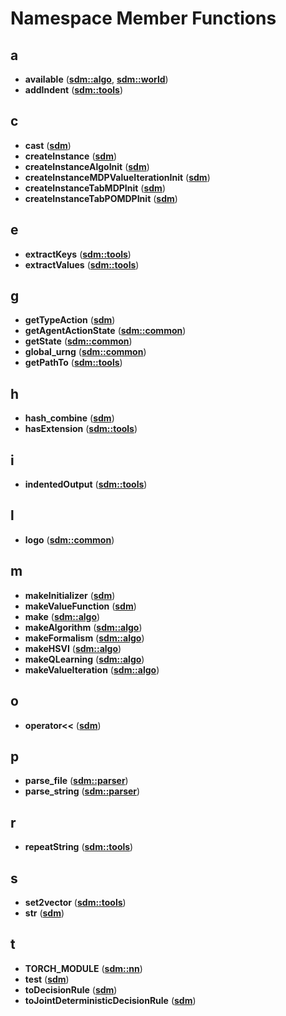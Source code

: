 
# Namespace Member Functions


## a

* **available** ([**sdm::algo**](namespacesdm_1_1algo.md), [**sdm::world**](namespacesdm_1_1world.md))
* **addIndent** ([**sdm::tools**](namespacesdm_1_1tools.md))


## c

* **cast** ([**sdm**](namespacesdm.md))
* **createInstance** ([**sdm**](namespacesdm.md))
* **createInstanceAlgoInit** ([**sdm**](namespacesdm.md))
* **createInstanceMDPValueIterationInit** ([**sdm**](namespacesdm.md))
* **createInstanceTabMDPInit** ([**sdm**](namespacesdm.md))
* **createInstanceTabPOMDPInit** ([**sdm**](namespacesdm.md))


## e

* **extractKeys** ([**sdm::tools**](namespacesdm_1_1tools.md))
* **extractValues** ([**sdm::tools**](namespacesdm_1_1tools.md))


## g

* **getTypeAction** ([**sdm**](namespacesdm.md))
* **getAgentActionState** ([**sdm::common**](namespacesdm_1_1common.md))
* **getState** ([**sdm::common**](namespacesdm_1_1common.md))
* **global\_urng** ([**sdm::common**](namespacesdm_1_1common.md))
* **getPathTo** ([**sdm::tools**](namespacesdm_1_1tools.md))


## h

* **hash\_combine** ([**sdm**](namespacesdm.md))
* **hasExtension** ([**sdm::tools**](namespacesdm_1_1tools.md))


## i

* **indentedOutput** ([**sdm::tools**](namespacesdm_1_1tools.md))


## l

* **logo** ([**sdm::common**](namespacesdm_1_1common.md))


## m

* **makeInitializer** ([**sdm**](namespacesdm.md))
* **makeValueFunction** ([**sdm**](namespacesdm.md))
* **make** ([**sdm::algo**](namespacesdm_1_1algo.md))
* **makeAlgorithm** ([**sdm::algo**](namespacesdm_1_1algo.md))
* **makeFormalism** ([**sdm::algo**](namespacesdm_1_1algo.md))
* **makeHSVI** ([**sdm::algo**](namespacesdm_1_1algo.md))
* **makeQLearning** ([**sdm::algo**](namespacesdm_1_1algo.md))
* **makeValueIteration** ([**sdm::algo**](namespacesdm_1_1algo.md))


## o

* **operator&lt;&lt;** ([**sdm**](namespacesdm.md))


## p

* **parse\_file** ([**sdm::parser**](namespacesdm_1_1parser.md))
* **parse\_string** ([**sdm::parser**](namespacesdm_1_1parser.md))


## r

* **repeatString** ([**sdm::tools**](namespacesdm_1_1tools.md))


## s

* **set2vector** ([**sdm::tools**](namespacesdm_1_1tools.md))
* **str** ([**sdm**](namespacesdm.md))


## t

* **TORCH\_MODULE** ([**sdm::nn**](namespacesdm_1_1nn.md))
* **test** ([**sdm**](namespacesdm.md))
* **toDecisionRule** ([**sdm**](namespacesdm.md))
* **toJointDeterministicDecisionRule** ([**sdm**](namespacesdm.md))

